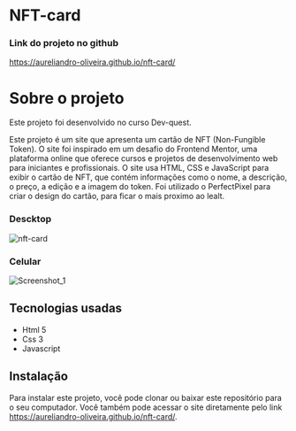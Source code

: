 # NFT-card
### Link do projeto no github
https://aureliandro-oliveira.github.io/nft-card/

# Sobre o projeto
Este projeto foi desenvolvido no curso Dev-quest.

Este projeto é um site que apresenta um cartão de NFT (Non-Fungible Token). O site foi inspirado em um desafio do Frontend Mentor, uma plataforma online que oferece cursos e projetos de desenvolvimento web para iniciantes e profissionais.
O site usa HTML, CSS e JavaScript para exibir o cartão de NFT, que contém informações como o nome, a descrição, o preço, a edição e a imagem do token. Foi utilizado o PerfectPixel para criar o design do cartão, para ficar o mais proximo ao lealt.

### Descktop

 ![nft-card](https://github.com/aureliandro-oliveira/nft-card/assets/140663518/000fb5a4-ffaf-4126-99a1-14910c3dbf1d)
### Celular
 ![Screenshot_1](https://github.com/aureliandro-oliveira/nft-card/assets/140663518/1f270cc2-c377-4f70-9f76-4dcbc02a54bd)

## Tecnologias usadas
 <ul>
    <li>Html 5</li>
    <li>Css 3</li>
    <li>Javascript</li>
 </ul>

## Instalação
Para instalar este projeto, você pode clonar ou baixar este repositório para o seu computador. Você também pode acessar o site diretamente pelo link https://aureliandro-oliveira.github.io/nft-card/.
